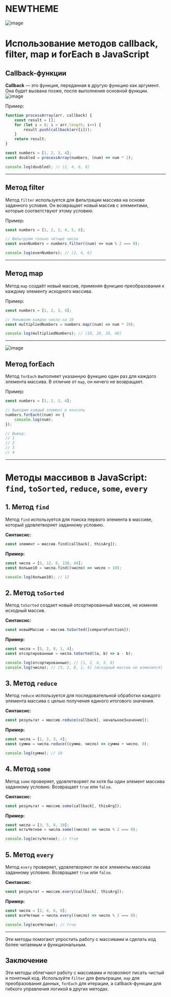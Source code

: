 # NEWTHEME
![image](https://github.com/user-attachments/assets/b5f39c9b-c9e7-4e94-8562-3e95e192941e)


# Использование методов callback, filter, map и forEach в JavaScript

## Callback-функции
**Callback** — это функция, переданная в другую функцию как аргумент. Она будет вызвана позже, после выполнения основной функции.
![image](https://github.com/user-attachments/assets/cdc809f1-e2b1-4a01-9880-7c9d1703402b)

Пример: 
```javascript
function processArray(arr, callback) {
    const result = [];
    for (let i = 0; i < arr.length; i++) {
        result.push(callback(arr[i]));
    }
    return result;
}

const numbers = [1, 2, 3, 4];
const doubled = processArray(numbers, (num) => num * 2);

console.log(doubled); // [2, 4, 6, 8]
```

---

## Метод filter
Метод `filter` используется для фильтрации массива на основе заданного условия. Он возвращает новый массив с элементами, которые соответствуют этому условию.

Пример:
```javascript
const numbers = [1, 2, 3, 4, 5, 6];

// Фильтруем только чётные числа
const evenNumbers = numbers.filter((num) => num % 2 === 0);

console.log(evenNumbers); // [2, 4, 6]
```

---

## Метод map
Метод `map` создаёт новый массив, применяя функцию преобразования к каждому элементу исходного массива.

Пример:
```javascript
const numbers = [1, 2, 3, 4];

// Умножаем каждое число на 10
const multipliedNumbers = numbers.map((num) => num * 10);

console.log(multipliedNumbers); // [10, 20, 30, 40]
```

---


![image](https://github.com/user-attachments/assets/1d09da31-d419-4b5f-b9e8-4ca6a3235a39)

## Метод forEach
Метод `forEach` выполняет указанную функцию один раз для каждого элемента массива. В отличие от `map`, он ничего не возвращает.

Пример:
```javascript
const numbers = [1, 2, 3, 4];

// Выводим каждый элемент в консоль
numbers.forEach((num) => {
    console.log(num);
});

// Вывод:
// 1
// 2
// 3
// 4
```

---


# Методы массивов в JavaScript: `find`, `toSorted`, `reduce`, `some`, `every`

## 1. Метод `find`
Метод `find` используется для поиска первого элемента в массиве, который удовлетворяет заданному условию.

**Синтаксис:**
```javascript
const элемент = массив.find(callback[, thisArg]);
```

**Пример:**
```javascript
const числа = [5, 12, 8, 130, 44];
const больше10 = числа.find((число) => число > 10);

console.log(больше10); // 12
```

## 2. Метод `toSorted`
Метод `toSorted` создает новый отсортированный массив, не изменяя исходный массив.

**Синтаксис:**
```javascript
const новыйМассив = массив.toSorted([compareFunction]);
```

**Пример:**
```javascript
const числа = [5, 2, 8, 1, 4];
const отсортированные = числа.toSorted((a, b) => a - b);

console.log(отсортированные); // [1, 2, 4, 5, 8]
console.log(числа); // [5, 2, 8, 1, 4] (исходный массив не изменился)
```

## 3. Метод `reduce`
Метод `reduce` используется для последовательной обработки каждого элемента массива с целью получения единого итогового значения.

**Синтаксис:**
```javascript
const результат = массив.reduce(callback[, начальноеЗначение]);
```

**Пример:**
```javascript
const числа = [1, 2, 3, 4];
const сумма = числа.reduce((сумма, число) => сумма + число, 0);

console.log(сумма); // 10
```

## 4. Метод `some`
Метод `some` проверяет, удовлетворяет ли хотя бы один элемент массива заданному условию. Возвращает `true` или `false`.

**Синтаксис:**
```javascript
const результат = массив.some(callback[, thisArg]);
```

**Пример:**
```javascript
const числа = [3, 5, 8, 10];
const естьЧетное = числа.some((число) => число % 2 === 0);

console.log(естьЧетное); // true
```

## 5. Метод `every`
Метод `every` проверяет, удовлетворяют ли все элементы массива заданному условию. Возвращает `true` или `false`.

**Синтаксис:**
```javascript
const результат = массив.every(callback[, thisArg]);
```

**Пример:**
```javascript
const числа = [2, 4, 6, 8];
const всеЧетные = числа.every((число) => число % 2 === 0);

console.log(всеЧетные); // true
```

---

Эти методы помогают упростить работу с массивами и сделать код более читаемым и функциональным.


## Заключение
Эти методы облегчают работу с массивами и позволяют писать чистый и понятный код. Используйте `filter` для фильтрации, `map` для преобразования данных, `forEach` для итерации, а callback-функции для гибкого управления логикой в других методах.
